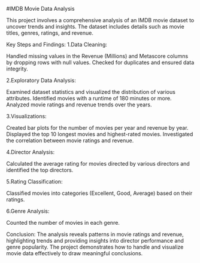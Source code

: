 #IMDB Movie Data Analysis

This project involves a comprehensive analysis of an IMDB movie dataset to uncover trends and insights. The dataset includes details such as movie titles, genres, ratings, and revenue.

Key Steps and Findings:
1.Data Cleaning:

Handled missing values in the Revenue (Millions) and Metascore columns by dropping rows with null values.
Checked for duplicates and ensured data integrity.

2.Exploratory Data Analysis:

Examined dataset statistics and visualized the distribution of various attributes.
Identified movies with a runtime of 180 minutes or more.
Analyzed movie ratings and revenue trends over the years.

3.Visualizations:

Created bar plots for the number of movies per year and revenue by year.
Displayed the top 10 longest movies and highest-rated movies.
Investigated the correlation between movie ratings and revenue.

4.Director Analysis:

Calculated the average rating for movies directed by various directors and identified the top directors.

5.Rating Classification:

Classified movies into categories (Excellent, Good, Average) based on their ratings.

6.Genre Analysis:

Counted the number of movies in each genre.

Conclusion:
The analysis reveals patterns in movie ratings and revenue, highlighting trends and providing insights into director performance and genre popularity. The project demonstrates how to handle and visualize movie data effectively to draw meaningful conclusions.
